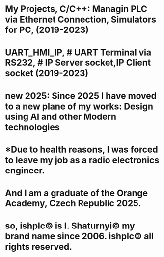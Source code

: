 # My Projects, C/C++: Managin PLC via Ethernet Connection, Simulators for PC, (2019-2023)
# UART_HMI_IP, # UART Terminal via RS232, # IP Server socket,IP Client socket (2019-2023)
# new 2025: Since 2025 I have moved to a new plane of my works: Design using AI and other Modern technologies
# *Due to health reasons, I was forced to leave my job as a radio electronics engineer.
# And I am a graduate of the Orange Academy, Czech Republic 2025.
# so, ishplc© is I. Shaturnyi© my brand name since 2006. ishplc© all rights reserved.
